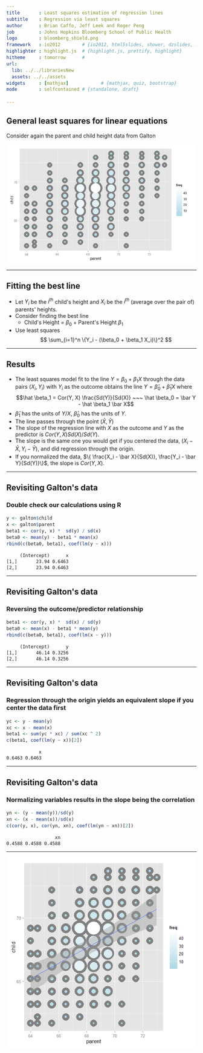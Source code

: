 ```yaml
---
title       : Least squares estimation of regression lines
subtitle    : Regression via least squares
author      : Brian Caffo, Jeff Leek and Roger Peng
job         : Johns Hopkins Bloomberg School of Public Health
logo        : bloomberg_shield.png
framework   : io2012        # {io2012, html5slides, shower, dzslides, ...}
highlighter : highlight.js  # {highlight.js, prettify, highlight}
hitheme     : tomorrow      # 
url:
  lib: ../../librariesNew
  assets: ../../assets
widgets     : [mathjax]            # {mathjax, quiz, bootstrap}
mode        : selfcontained # {standalone, draft}

---
```




## General least squares for linear equations
Consider again the parent and child height data from Galton

<div class="rimage center"><img src="fig/unnamed-chunk-1.png" title="plot of chunk unnamed-chunk-1" alt="plot of chunk unnamed-chunk-1" class="plot" /></div>


---
## Fitting the best line
* Let $Y_i$ be the $i^{th}$ child's height and $X_i$ be the 
$i^{th}$ (average over the pair of) parents' heights. 
* Consider finding the best line 
  * Child's Height = $\beta_0$ + Parent's Height $\beta_1$
* Use least squares
  $$
  \sum_{i=1}^n \{Y_i - (\beta_0 + \beta_1 X_i)\}^2
  $$

---
## Results
* The least squares model fit to the line $Y = \beta_0 + \beta_1 X$ through the data pairs $(X_i, Y_i)$ with $Y_i$ as the outcome obtains the line $Y = \hat \beta_0 + \hat \beta_1 X$ where
  $$\hat \beta_1 = Cor(Y, X) \frac{Sd(Y)}{Sd(X)} ~~~ \hat \beta_0 = \bar Y - \hat \beta_1 \bar X$$
* $\hat \beta_1$ has the units of $Y / X$, $\hat \beta_0$ has the units of $Y$.
* The line passes through the point $(\bar X, \bar Y$)
* The slope of the regression line with $X$ as the outcome and $Y$ as the predictor is $Cor(Y, X) Sd(X)/ Sd(Y)$. 
* The slope is the same one you would get if you centered the data,
$(X_i - \bar X, Y_i - \bar Y)$, and did regression through the origin.
* If you normalized the data, $\{ \frac{X_i - \bar X}{Sd(X)}, \frac{Y_i - \bar Y}{Sd(Y)}\}$, the slope is $Cor(Y, X)$.


---
## Revisiting Galton's data
### Double check our calculations using R

```r
y <- galton$child
x <- galton$parent
beta1 <- cor(y, x) *  sd(y) / sd(x)
beta0 <- mean(y) - beta1 * mean(x)
rbind(c(beta0, beta1), coef(lm(y ~ x)))
```

```
     (Intercept)      x
[1,]       23.94 0.6463
[2,]       23.94 0.6463
```


---
## Revisiting Galton's data
### Reversing the outcome/predictor relationship

```r
beta1 <- cor(y, x) *  sd(x) / sd(y)
beta0 <- mean(x) - beta1 * mean(y)
rbind(c(beta0, beta1), coef(lm(x ~ y)))
```

```
     (Intercept)      y
[1,]       46.14 0.3256
[2,]       46.14 0.3256
```


---
## Revisiting Galton's data
### Regression through the origin yields an equivalent slope if you center the data first

```r
yc <- y - mean(y)
xc <- x - mean(x)
beta1 <- sum(yc * xc) / sum(xc ^ 2)
c(beta1, coef(lm(y ~ x))[2])
```

```
            x 
0.6463 0.6463 
```


---
## Revisiting Galton's data
### Normalizing variables results in the slope being the correlation

```r
yn <- (y - mean(y))/sd(y)
xn <- (x - mean(x))/sd(x)
c(cor(y, x), cor(yn, xn), coef(lm(yn ~ xn))[2])
```

```
                  xn 
0.4588 0.4588 0.4588 
```


---
<div class="rimage center"><img src="fig/unnamed-chunk-6.png" title="plot of chunk unnamed-chunk-6" alt="plot of chunk unnamed-chunk-6" class="plot" /></div>



